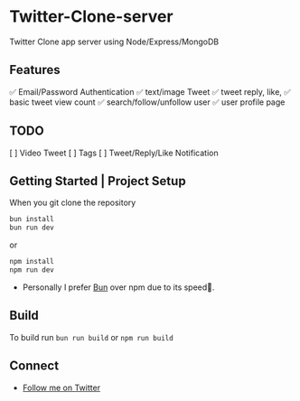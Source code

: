 # Twitter-Clone-server

Twitter Clone app server using Node/Express/MongoDB

## Features

✅ Email/Password Authentication
✅ text/image Tweet
✅ tweet reply, like,
✅ basic tweet view count
✅ search/follow/unfollow user
✅ user profile page

## TODO

[ ] Video Tweet
[ ] Tags
[ ] Tweet/Reply/Like Notification

## Getting Started | Project Setup

When you git clone the repository

```bash
bun install
bun run dev
```

or

```bash
npm install
npm run dev
```

- Personally I prefer [Bun](https://github.com/oven-sh/bun) over npm due to its speed🚀.

## Build

To build run `bun run build` or `npm run build`

## Connect

- [Follow me on Twitter](https://twitter.com/@itsbohara)
